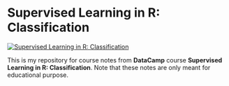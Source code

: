 # Supervised Learning in R: Classification

[<img align="center" alt="Supervised Learning in R: Classification" src="https://assets.datacamp.com/production/course_2906/shields/original/shield_image_course_2906_20191011-1-ylyoo9?1570792212" />][DataCamp Course]

This is my repository for course notes from **DataCamp** course **Supervised Learning in R: Classification**. Note that these notes are only meant for educational purpose.

[DataCamp Course]: https://learn.datacamp.com/courses/supervised-learning-in-r-classification
